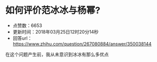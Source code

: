 # 如何评价范冰冰与杨幂?
- 点赞数：6653
- 更新时间：2018年03月25日12时20分14秒
- 回答url：https://www.zhihu.com/question/267080884/answer/350038144
<body>
 <p data-pid="xNnvzRIT">在这个问题产生前，我从未意识到冰冰有那么多优点</p>
</body>